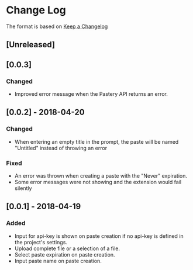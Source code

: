 # Change Log

The format is based on [Keep a Changelog](http://keepachangelog.com/en/1.0.0/)

## [Unreleased]
## [0.0.3]
### Changed
- Improved error message when the Pastery API returns an error.

## [0.0.2] - 2018-04-20
### Changed
- When entering an empty title in the prompt, the paste will be named "Untitled" instead of throwing an error
### Fixed
- An error was thrown when creating a paste with the "Never" expiration.
- Some error messages were not showing and the extension would fail silently

## [0.0.1] - 2018-04-19
### Added
- Input for api-key is shown on paste creation if no api-key is defined in the project's settings.
- Upload complete file or a selection of a file.
- Select paste expiration on paste creation.
- Input paste name on paste creation.
